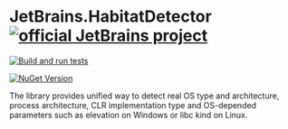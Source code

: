 # JetBrains.HabitatDetector [![official JetBrains project](https://jb.gg/badges/official.svg)](https://confluence.jetbrains.com/display/ALL/JetBrains+on+GitHub)

[![Build and run tests](https://github.com/JetBrains/habitat-detector/actions/workflows/build-and-test.yml/badge.svg)](https://github.com/JetBrains/habitat-detector/actions/workflows/build-and-test.yml)

[![NuGet Version](https://img.shields.io/nuget/v/JetBrains.HabitatDetector?label=JetBrains.HabitatDetector)](https://www.nuget.org/packages/JetBrains.HabitatDetector)

The library provides unified way to detect real OS type and architecture, process architecture, CLR implementation type and OS-depended parameters such as elevation on Windows or libc kind on Linux.
